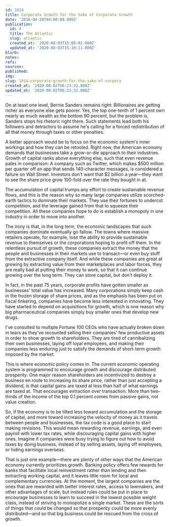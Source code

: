 ```yaml
---
id: 1014
title: Corporate Growth for the Sake of Corporate Growth
date: '2016-04-20T04:00:00.000Z'
publication:
  id: 4
  title: The Atlantic
  slug: atlantic
  created_at: '2020-08-03T15:08:02.000Z'
  updated_at: '2020-08-03T15:10:11.000Z'
blurb: 
notes: 
refs: 
sources: 
published: 
img: 
slug: 1014-corporate-growth-for-the-sake-of-corpora
created_at: '2020-08-02T06:23:32.000Z'
updated_at: '2020-08-02T06:23:32.000Z'
---
```

On at least one level, Bernie Sanders remains right: Billionaires are getting richer as everyone else gets poorer. Yes, the top one-tenth of 1 percent own nearly as much wealth as the bottom 90 percent, but the problem is, Sanders stops his rhetoric right there. Such statements lead both his followers and detractors to assume he's calling for a forced redistribution of all that money through taxes or other penalties.

A better approach would be to focus on the economic system's inner workings and how they can be retooled. Right now, the American economy demands that businesses take a grow-or-die approach to their industries. Growth of capital ranks above everything else, such that even revenue pales in comparison: A company such as Twitter, which makes $500 million per quarter off an app that sends 140-character messages, is considered a failure on Wall Street. Investors don't want that $2 billion a year—they want to see the share price grow 100-fold over the rate they bought in at.

The accumulation of capital trumps any effort to create sustainable revenue flows, and this is the reason why so many large companies utilize scorched-earth tactics to dominate their markets. They use their fortunes to undercut competition, and the leverage gained from that to squeeze their competition. All these companies hope to do is establish a monopoly in one industry in order to move into another.

The irony is that, in the long term, the economic landscapes that such companies dominate eventually go fallow. The towns where massive retailers operate, for example, lose the ability to provide sustainable revenue to themselves or the corporations hoping to profit off them. In the relentless pursuit of growth, these companies extract the money that the people and businesses in their markets use to transact—or even buy stuff from the extractive company itself. And while these companies are great at growing by extracting value from their marketplaces and labor forces, they are really bad at putting their money to work, so that it can continue growing over the long term. They can store capital, but don't deploy it.

In fact, in the past 75 years, corporate profits have gotten smaller as businesses' total value has increased. Many corporations simply keep cash in the frozen storage of share prices, and as the emphasis has been put on fiscal tinkering, companies have become less interested in innovating. They have started to depend on acquisitions for growth, which is one reason why big pharmaceutical companies simply buy smaller ones that develop new drugs.

I've consulted to multiple Fortune 100 CEOs who have actually broken down in tears as they've recounted selling their companies' few productive assets in order to show growth to shareholders. They are tired of cannibalizing their own businesses, laying off loyal employees, and making their companies less enduring just to satisfy the demands of short-term growth imposed by the market.

This is where economic policy comes in. The current economic operating system is programmed to encourage growth and discourage distributed prosperity. One major reason shareholders are incentivized to destroy a business en route to increasing its share price, rather than just accepting a dividend, is that capital gains are taxed at less than half of what earnings are taxed at. That encourages extraction over transaction. More than two-thirds of the income of the top 0.1 percent comes from passive gains, not value creation.

So, if the economy is to be tilted less toward accumulation and the storage of capital, and more toward increasing the velocity of money as it travels between people and businesses, the tax code is a good place to start making revisions. This would mean rewarding revenue, earnings, and even payroll with lower tax rates, while discouraging capital gains with higher ones. Imagine if companies were busy trying to figure out how to avoid taxes by doing business, instead of by selling assets, laying off employees, or hiding earnings overseas.

That is just one example—there are plenty of other ways that the American economy currently prioritizes growth. Banking policy offers few rewards for banks that facilitate local reinvestment rather than lending and then extracting working capital, and it leaves little room for local and complementary currencies. At the moment, the largest companies are the ones that are rewarded with better interest rates, access to lawmakers, and other advantages of scale, but instead rules could be put in place to encourage businesses to learn to succeed in the lowest possible weight class, instead of striving to monopolize a single market. These are the sorts of things that could be changed so that prosperity could be more evenly distributed—and so that big business could be rescued from the cross of growth.
